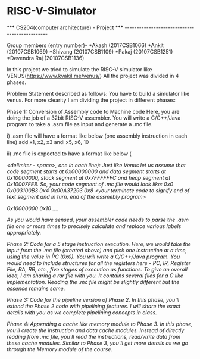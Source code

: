 # RISC-V-Simulator
*** CS204(computer architecture) - Project ***
				----------------------------------------------

Group members (entry number)-
	*Akash (2017CSB1066)
	*Ankit (20107CSB1069)
	*Shivang (20107CSB1109)
	*Pakaj (20107CSB1251)
	*Devendra Raj (20107CSB1136)


In this project we tried to simulate the RISC-V simulator like VENUS(https://www.kvakil.me/venus/) 
All the project was divided in 4 phases.

Problem Statement described as follows:
You have to build a simulator like venus. For more clearity I am dividing the project in different phases:


Phase 1: Conversion of Assembly code to Machine code
Here, you are doing the job of a 32bit RISC-V assembler. You will write a C/C++/Java program to take a .asm file as input and generate a .mc file.

i) .asm file will have a format like below (one assembly instruction in each line)
add x1, x2, x3
andi x5, x6, 10

ii) .mc file is expected to have a format like below (<address of instruction><delimiter - space><machine code of the instruction>, one in each line):
Just like Venus let us assume that code segment starts at 0x00000000 and data segment starts at 0x10000000, stack segment at 0x7FFFFFFC and heap segment at 0x10007FE8.
So, your code segment of .mc file would look like:
0x0 0x003100B3
0x4 0x00A37293
0x8 <your terminate code to signify end of text segment and in turn, end of the assmebly program>

0x10000000 0x10
....

As you would have sensed, your assembler code needs to parse the .asm file one or more times to precisely calculate and replace various labels appropriately.

Phase 2: Code for a 5 stage instruction execution.
Here, we would take the input from the .mc file (created above) and pick one instruction at a time, using the value in PC (0x0). You will write a C/C++/Java program. You would need to include structures for all the registers here - PC, IR, Register File, RA, RB, etc., five stages of execution as functions. To give an overall idea, I am sharing a rar file with you. It contains several files for a C like implementation. Reading the .mc file might be slightly different but the essence remains same.

Phase 3: Code for the pipeline version of Phase 2.
In this phase, you'll extend the Phase 2 code with pipelining features. I will share the exact details with you as we complete pipelining concepts in class.

Phase 4: Appending a cache like memory module to Phase 3.
In this phase, you'll create the instruction and data cache modules. Instead of directly reading from .mc file, you'll read the instructions, read/write data from these cache modules. Similar to Phase 3, you'll get more details as we go through the Memory module of the course.



